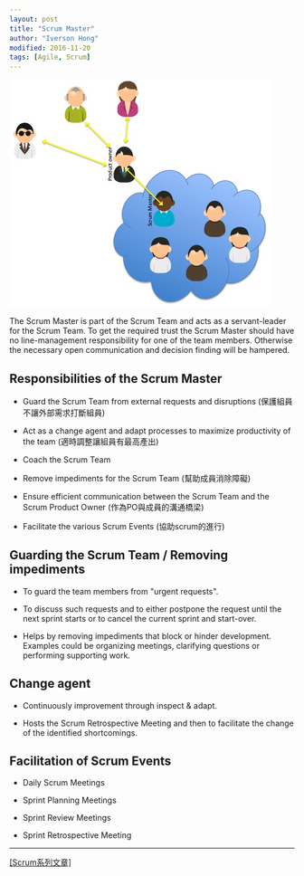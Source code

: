 ```yaml
---
layout: post
title: "Scrum Master"
author: "Iverson Hong"
modified: 2016-11-20
tags: [Agile, Scrum]
---
```


![](..\images\postImage\Scrum\Scrum_Roles.jpg)

The Scrum Master is part of the Scrum Team and acts as a servant-leader for the Scrum Team. To get the required trust the Scrum Master should have no line-management responsibility for one of the team members. Otherwise the necessary open communication and decision finding will be hampered.

## Responsibilities of the Scrum Master ##

- Guard the Scrum Team from external requests and disruptions (保護組員不讓外部需求打斷組員)

- Act as a change agent and adapt processes to maximize productivity of the team (適時調整讓組員有最高產出)

- Coach the Scrum Team

- Remove impediments for the Scrum Team (幫助成員消除障礙)

- Ensure efficient communication between the Scrum Team and the Scrum Product Owner (作為PO與成員的溝通橋梁)

- Facilitate the various Scrum Events (協助scrum的進行)

## Guarding the Scrum Team / Removing impediments ##

- To guard the team members from "urgent requests".

- To discuss such requests and to either postpone the request until the next sprint starts or to cancel the current sprint and start-over.

- Helps by removing impediments that block or hinder development. Examples could be organizing meetings, clarifying questions or performing supporting work.

## Change agent ##

- Continuously improvement through inspect & adapt.

- Hosts the Scrum Retrospective Meeting and then to facilitate the change of the identified shortcomings.

## Facilitation of Scrum Events ##

- Daily Scrum Meetings

- Sprint Planning Meetings

- Sprint Review Meetings

- Sprint Retrospective Meeting

----------

[[Scrum系列文章]](http://iverson127.github.io/tags/#Scrum)